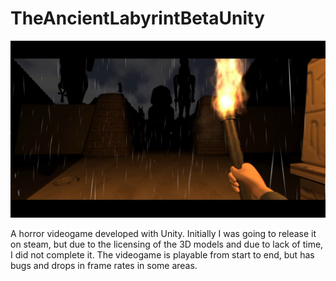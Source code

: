 # TheAncientLabyrintBetaUnity

![Screenshot](preview_image.png)

 A horror videogame developed with Unity.
 Initially I was going to release it on steam, but due to the licensing of the 3D models and due to lack of time, I did not complete it.
 The videogame is playable from start to end, but has bugs and drops in frame rates in some areas.
